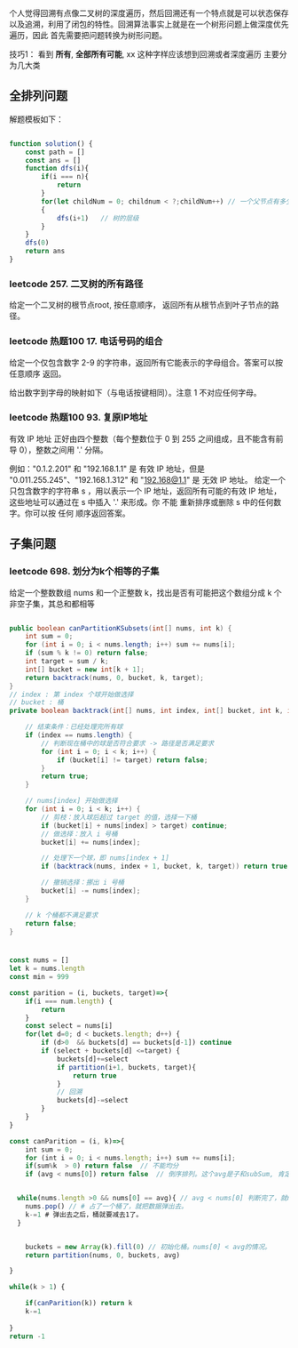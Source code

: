 个人觉得回溯有点像二叉树的深度遍历，然后回溯还有一个特点就是可以状态保存以及追溯，利用了闭包的特性。回溯算法事实上就是在一个树形问题上做深度优先遍历，因此 首先需要把问题转换为树形问题。

技巧1： 看到 **所有**, **全部所有可能**, xx 这种字样应该想到回溯或者深度遍历 
主要分为几大类

##  全排列问题

解题模板如下：

```javascript

function solution() {
    const path = []
    const ans = []
    function dfs(i){
        if(i === n){
            return
        }
        for(let childNum = 0; childnum < ?;childNum++) // 一个父节点有多少子节点，即循环多少次
        {
            dfs(i+1)   // 树的层级
        }
    }
    dfs(0)
    return ans
}

```

### leetcode 257. 二叉树的所有路径

给定一个二叉树的根节点root, 按任意顺序， 返回所有从根节点到叶子节点的路径。


### leetcode 热题100 17. 电话号码的组合

给定一个仅包含数字 2-9 的字符串，返回所有它能表示的字母组合。答案可以按 任意顺序 返回。

给出数字到字母的映射如下（与电话按键相同）。注意 1 不对应任何字母。


### leetcode 热题100 93. 复原IP地址


有效 IP 地址 正好由四个整数（每个整数位于 0 到 255 之间组成，且不能含有前导 0），整数之间用 '.' 分隔。

例如："0.1.2.201" 和 "192.168.1.1" 是 有效 IP 地址，但是 "0.011.255.245"、"192.168.1.312" 和 "192.168@1.1" 是 无效 IP 地址。
给定一个只包含数字的字符串 s ，用以表示一个 IP 地址，返回所有可能的有效 IP 地址，这些地址可以通过在 s 中插入 '.' 来形成。你 不能 重新排序或删除 s 中的任何数字。你可以按 任何 顺序返回答案。



## 子集问题

### leetcode 698. 划分为k个相等的子集

给定一个整数数组  nums 和一个正整数 k，找出是否有可能把这个数组分成 k 个非空子集，其总和都相等


```java

public boolean canPartitionKSubsets(int[] nums, int k) {
    int sum = 0;
    for (int i = 0; i < nums.length; i++) sum += nums[i];
    if (sum % k != 0) return false;
    int target = sum / k;
    int[] bucket = new int[k + 1];
    return backtrack(nums, 0, bucket, k, target);
}
// index : 第 index 个球开始做选择
// bucket : 桶
private boolean backtrack(int[] nums, int index, int[] bucket, int k, int target) {

    // 结束条件：已经处理完所有球
    if (index == nums.length) {
        // 判断现在桶中的球是否符合要求 -> 路径是否满足要求
        for (int i = 0; i < k; i++) {
            if (bucket[i] != target) return false;
        }
        return true;
    }

    // nums[index] 开始做选择
    for (int i = 0; i < k; i++) {
        // 剪枝：放入球后超过 target 的值，选择一下桶
        if (bucket[i] + nums[index] > target) continue;
        // 做选择：放入 i 号桶
        bucket[i] += nums[index];

        // 处理下一个球，即 nums[index + 1]
        if (backtrack(nums, index + 1, bucket, k, target)) return true;

        // 撤销选择：挪出 i 号桶
        bucket[i] -= nums[index];
    }

    // k 个桶都不满足要求
    return false;
}

```

###  

```js

const nums = []
let k = nums.length
const min = 999

const parition = (i, buckets, target)=>{
    if(i === num.length) {
        return 
    }
    const select = nums[i]
    for(let d=0; d < buckets.length; d++) {
        if (d>0  && buckets[d] == buckets[d-1]) continue
        if (select + buckets[d] <=target) {
            buckets[d]+=select
            if partition(i+1, buckets, target){
                return true
            }
            // 回溯
            buckets[d]-=select
        }
    }
}

const canParition = (i, k)=>{
    int sum = 0;
    for (int i = 0; i < nums.length; i++) sum += nums[i];
    if(sum%k  > 0) return false  // 不能均分
    if (avg < nums[0]) return false  // 倒序排列。这个avg是子和subSum, 肯定要大于等于nums[0],不然你怎么放入到桶里呢。


  while(nums.length >0 && nums[0] == avg){ // avg < nums[0] 判断完了，就nums[0] == avg，刚好自己搞个桶。
    nums.pop() // # 占了一个桶了，就把数据弹出去。
    k-=1 # 弹出去之后，桶就要减去1了。
  }  


    buckets = new Array(k).fill(0) // 初始化桶。nums[0] < avg的情况。
    return partition(nums, 0, buckets, avg)

}

while(k > 1) {

    if(canParition(k)) return k
    k-=1
    
}
return -1

```